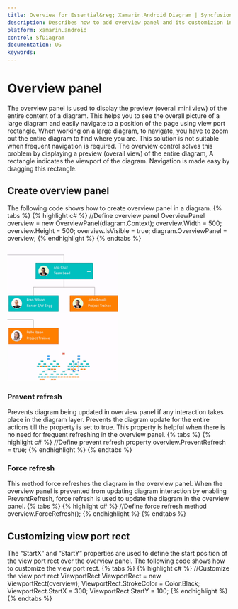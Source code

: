 ```yaml
---
title: Overview for Essential&reg; Xamarin.Android Diagram | Syncfusion&reg;
description: Describes how to add overview panel and its customizion in Syncfusion&reg; Diagram (SfDiagram) for Xamarin.Android
platform: xamarin.android
control: SfDiagram
documentation: UG
keywords: 
---
```

# Overview panel
The overview panel is used to display the preview (overall mini view) of the entire content of a diagram. This helps you to see the overall picture of a large diagram and easily navigate to a position of the page using view port rectangle.
When working on a large diagram, to navigate, you have to zoom out the entire diagram to find where you are. This solution is not suitable when frequent navigation is required.
The overview control solves this problem by displaying a preview (overall view) of the entire diagram, A rectangle indicates the viewport of the diagram. Navigation is made easy by dragging this rectangle. 

## Create overview panel 
The following code shows how to create overview panel in a diagram.
{% tabs %}
{% highlight c# %}
//Define overview panel 
OverviewPanel overview = new OverviewPanel(diagram.Context);
overview.Width = 500;
overview.Height = 500;
overview.IsVisible = true;
diagram.OverviewPanel = overview;
{% endhighlight %}
{% endtabs %}
 
![Overview panle in Xamarin.Android diagram](OverviewPanel_images/OverviewPanel.gif)

### Prevent refresh
Prevents diagram being updated in overview panel if any interaction takes place in the diagram layer. Prevents the diagram update for the entire actions till the property is set to true. This property is helpful when there is no need for frequent refreshing in the overview panel.
{% tabs %}
{% highlight c# %}
//Define prevent refresh property 
   overview.PreventRefresh = true;
{% endhighlight %}
{% endtabs %}

### Force refresh 
This method force refreshes the diagram in the overview panel. When the overview panel is prevented from updating diagram interaction by enabling PreventRefresh, force refresh is used to update the diagram in the overview panel. 
{% tabs %}
{% highlight c# %}
  //Define force refresh method 
   overview.ForceRefresh();
{% endhighlight %}
{% endtabs %}

## Customizing view port rect 
The “StartX” and “StartY” properties are used to define the start position of the view port rect over the overview panel. The following code shows how to customize the view port rect.
{% tabs %}
{% highlight c# %}
 //Customize the view port rect 
  ViewportRect ViewportRect = new ViewportRect(overview);
  ViewportRect.StrokeColor = Color.Black;
  ViewportRect.StartX = 300;
  ViewportRect.StartY = 100;
{% endhighlight %}
{% endtabs %}


